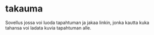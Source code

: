 # takauma
Sovellus jossa voi luoda tapahtuman ja jakaa linkin, jonka kautta kuka tahansa voi ladata kuvia tapahtuman alle.

